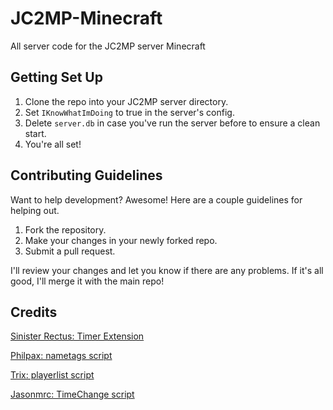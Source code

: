 # JC2MP-Minecraft
All server code for the JC2MP server Minecraft

## Getting Set Up
1. Clone the repo into your JC2MP server directory.
2. Set `IKnowWhatImDoing` to true in the server's config.
3. Delete `server.db` in case you've run the server before to ensure a clean start.
4. You're all set!

## Contributing Guidelines
Want to help development? Awesome! Here are a couple guidelines for helping out.

1. Fork the repository.
2. Make your changes in your newly forked repo.
3. Submit a pull request.

I'll review your changes and let you know if there are any problems. If it's all good, I'll merge it with the main repo!

## Credits
[Sinister Rectus: Timer Extension](https://github.com/SinisterRectus/JC2MP-TimerExtension)

[Philpax: nametags script](https://github.com/jc2mp/nametags)

[Trix: playerlist script](https://github.com/jc2mp/playerlist)

[Jasonmrc: TimeChange script](https://github.com/Jasonmrc/TimeChange)

